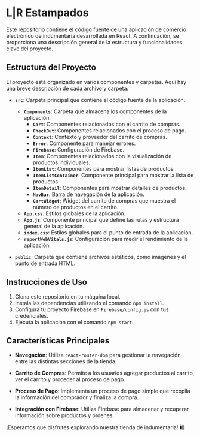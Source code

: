 # L|R Estampados

Este repositorio contiene el código fuente de una aplicación de comercio electrónico de indumentaria desarrollada en React. A continuación, se proporciona una descripción general de la estructura y funcionalidades clave del proyecto.

## Estructura del Proyecto

El proyecto está organizado en varios componentes y carpetas. Aquí hay una breve descripción de cada archivo y carpeta:

- **`src`**: Carpeta principal que contiene el código fuente de la aplicación.
  - **`Components`**: Carpeta que almacena los componentes de la aplicación.
    - **`Cart`**: Componentes relacionados con el carrito de compras.
    - **`CheckOut`**: Componentes relacionados con el proceso de pago.
    - **`Context`**: Contexto y proveedor del carrito de compras.
    - **`Error`**: Componente para manejar errores.
    - **`Firebase`**: Configuración de Firebase.
    - **`Item`**: Componentes relacionados con la visualización de productos individuales.
    - **`ItemList`**: Componentes para mostrar listas de productos.
    - **`ItemListContainer`**: Componente principal para mostrar la lista de productos.
    - **`ItemDetail`**: Componentes para mostrar detalles de productos.
    - **`NavBar`**: Barra de navegación de la aplicación.
    - **`CartWidget`**: Widget del carrito de compras que muestra el número de productos en el carrito.
  - **`App.css`**: Estilos globales de la aplicación.
  - **`App.js`**: Componente principal que define las rutas y estructura general de la aplicación.
  - **`index.css`**: Estilos globales para el punto de entrada de la aplicación.
  - **`reportWebVitals.js`**: Configuración para medir el rendimiento de la aplicación.

- **`public`**: Carpeta que contiene archivos estáticos, como imágenes y el punto de entrada HTML.

## Instrucciones de Uso

1. Clona este repositorio en tu máquina local.
2. Instala las dependencias utilizando el comando `npm install`.
3. Configura tu proyecto Firebase en `Firebase/config.js` con tus credenciales.
4. Ejecuta la aplicación con el comando `npm start`.

## Características Principales

- **Navegación**: Utiliza `react-router-dom` para gestionar la navegación entre las distintas secciones de la tienda.

- **Carrito de Compras**: Permite a los usuarios agregar productos al carrito, ver el carrito y proceder al proceso de pago.

- **Proceso de Pago**: Implementa un proceso de pago simple que recopila la información del comprador y finaliza la compra.

- **Integración con Firebase**: Utiliza Firebase para almacenar y recuperar información sobre productos y órdenes.

¡Esperamos que disfrutes explorando nuestra tienda de indumentaria! 🛍️
